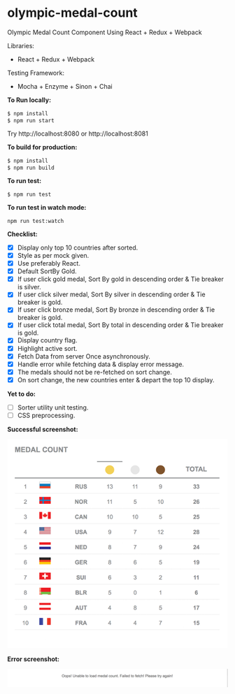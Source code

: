 # olympic-medal-count

Olympic Medal Count Component Using React + Redux + Webpack

Libraries:
- React + Redux + Webpack

Testing Framework:
- Mocha + Enzyme + Sinon + Chai

**To Run locally:**
```
$ npm install
$ npm run start
```
Try http://localhost:8080 or http://localhost:8081

**To build for production:**
```
$ npm install
$ npm run build
```

**To run test:**
```
$ npm run test
```

**To run test in watch mode:**
```
npm run test:watch
```

**Checklist:**
- [x] Display only top 10 countries after sorted.
- [x] Style as per mock given.
- [x] Use preferably React.
- [x] Default SortBy Gold.
- [x] If user click gold medal, Sort By gold  in descending order & Tie breaker is silver.
- [x] If user click silver medal, Sort By silver in descending order & Tie breaker is gold.
- [x] If user click bronze medal, Sort By bronze in descending order & Tie breaker is gold.
- [x] If user click total medal, Sort By total in descending order & Tie breaker is gold.
- [x] Display country flag.
- [x] Highlight active sort.
- [x] Fetch Data from server Once asynchronously.
- [x] Handle error while fetching data & display error message.
- [x] The medals should not be re-fetched on sort change.
- [x] On sort change, the new countries enter & depart the top 10 display.

**Yet to do:**
- [ ] Sorter utility unit testing.
- [ ] CSS preprocessing.

**Successful screenshot:**

![Alt text](/medal-count.png?raw=true "Medal Count")

**Error screenshot:**

![Alt text](/error.png?raw=true "Error Message")
